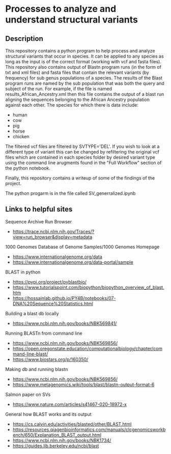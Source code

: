 # Processes to analyze and understand structural variants

## Description

This repository contains a python program to help process and analyze structural variants that occur in species. It can be applied to any species as long as the input is of the correct format (working with vcf and fasta files). This repository also contains output of Blastn program runs (in the form of txt and xml files) and fasta files that contain the relevant variants (by frequency) for sub genus populations of a species. The results of the 
Blast program runs are named by the sub population that was both the query and subject of the run. For example, if the file is named results_African_Ancestry.xml then this file contains the output of a blast run aligning the sequences belonging to the African Ancestry population against each other. The species for which there is data include:
- human
- cow
- pig
- horse
- chicken

The filtered vcf files are filtered by SVTYPE='DEL'. If you wish to look at a different type of variant this can be changed by refiltering the original vcf files which are contained in each species folder by desired variant type using the command line arugments found in the "Full Workflow" section of the python notebook.

Finally, this repository contains a writeup of some of the findings of the project.

The python progarm is in the file called SV_generralized.ipynb 

## Links to helpful sites <br> 
Sequence Archive Run Browser
- https://trace.ncbi.nlm.nih.gov/Traces/?view=run_browser&display=metadata

1000 Genomes Database of Genome Samples/1000 Genomes Homepage
- https://www.internationalgenome.org/data
- https://www.internationalgenome.org/data-portal/sample

BLAST in python
- https://pypi.org/project/pyblastbio/
- https://www.tutorialspoint.com/biopython/biopython_overview_of_blast.htm
- https://hossainlab.github.io/PY4B/notebooks/07-DNA%20Sequence%20Statistics.html

Building a blast db locally
- https://www.ncbi.nlm.nih.gov/books/NBK569841/

Running BLASTn from command line
- https://www.ncbi.nlm.nih.gov/books/NBK569856/
- https://open.oregonstate.education/computationalbiology/chapter/command-line-blast/
- https://www.biostars.org/p/160350/

Making db and running blastn
- https://www.ncbi.nlm.nih.gov/books/NBK569856/
- https://www.metagenomics.wiki/tools/blast/blastn-output-format-6

Salmon paper on SVs
- https://www.nature.com/articles/s41467-020-18972-x

General how BLAST works and its output
- https://cs.calvin.edu/activities/blasted/other/BLAST.html
- https://resources.qiagenbioinformatics.com/manuals/clcgenomicsworkbench/650/Explanation_BLAST_output.html
- https://www.ncbi.nlm.nih.gov/books/NBK1734/
- https://guides.lib.berkeley.edu/ncbi/blast

